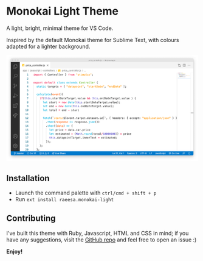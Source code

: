 # Monokai Light Theme

A light, bright, minimal theme for VS Code.

Inspired by the default Monokai theme for Sublime Text, with colours adapted for a lighter background.

![Screenshot](images/screenshot.png)

## Installation
 * Launch the command palette with `ctrl/cmd + shift + p`
 * Run `ext install raeesa.monokai-light`

## Contributing

I've built this theme with Ruby, Javascript, HTML and CSS in mind; if you have any suggestions, visit the [GitHub repo](https://github.com/raeesahub/monokai-light) and feel free to open an issue :)

**Enjoy!**
